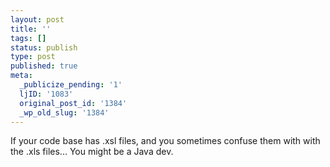```yaml
---
layout: post
title: ''
tags: []
status: publish
type: post
published: true
meta:
  _publicize_pending: '1'
  ljID: '1083'
  original_post_id: '1384'
  _wp_old_slug: '1384'
---
```

If your code base has .xsl files, and you sometimes confuse them with with the .xls files...  You might be a Java dev.
